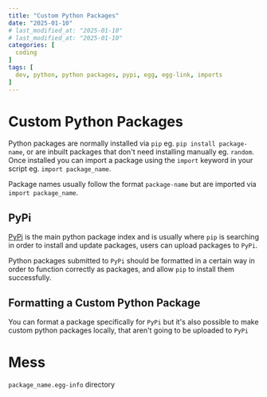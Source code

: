 ```yaml
---
title: "Custom Python Packages"
date: "2025-01-10"
# last_modified_at: "2025-01-10"
# last_modified_at: "2025-01-10"
categories: [
  coding
]
tags: [
  dev, python, python packages, pypi, egg, egg-link, imports
]
---
```


# Custom Python Packages
Python packages are normally installed via `pip` eg. `pip install package-name`, or are inbuilt packages that don't need installing manually eg. `random`. Once installed you can import a package using the `import` keyword in your script eg. `import package_name`.

Package names usually follow the format `package-name` but are imported via `import package_name`.

## PyPi
[PyPi](https://pypi.org/) is the main python package index and is usually where `pip` is searching in order to install and update packages, users can upload packages to `PyPi`.

Python packages submitted to `PyPi` should be formatted in a certain way in order to function correctly as packages, and allow `pip` to install them successfully.

## Formatting a Custom Python Package
You can format a package specifically for `PyPi` but it's also possible to make custom python packages locally, that aren't going to be uploaded to `PyPi`

# Mess
`package_name.egg-info` directory